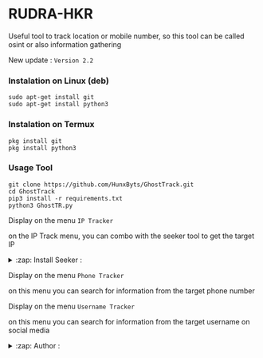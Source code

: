 # RUDRA-HKR 
Useful tool to track location or mobile number, so this tool can be called osint or also information gathering

New update :
```Version 2.2```

### Instalation on Linux (deb)
```
sudo apt-get install git
sudo apt-get install python3
```

### Instalation on Termux
```
pkg install git
pkg install python3
```

### Usage Tool
```
git clone https://github.com/HunxByts/GhostTrack.git
cd GhostTrack
pip3 install -r requirements.txt
python3 GhostTR.py
```

Display on the menu ```IP Tracker```


on the IP Track menu, you can combo with the seeker tool to get the target IP
<details>
<summary>:zap: Install Seeker :</summary>
- <strong><a href="https://github.com/thewhiteh4t/seeker">Get Seeker</a></strong>
</details>

Display on the menu ```Phone Tracker```


on this menu you can search for information from the target phone number

Display on the menu ```Username Tracker```


on this menu you can search for information from the target username on social media

<details>
<summary>:zap: Author :</summary>
- <strong><a href="https://github.com/RUDRA-HKR">RUDRA-HKR</a></strong>
</details>
